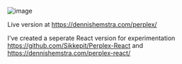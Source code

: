 ![image](https://github.com/Sikkepit/Perplex/assets/148398668/8a806d1f-297b-44dd-b9d6-fb9022fe0fa5)

Live version at https://dennishemstra.com/perplex/



I've created a seperate React version for experimentation 
https://github.com/Sikkepit/Perplex-React and https://dennishemstra.com/perplex-react/
